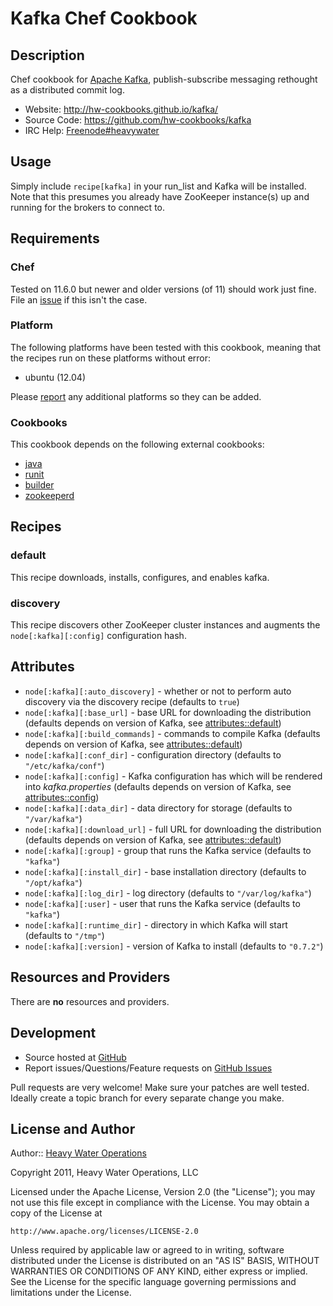 # <a name="title"></a> Kafka Chef Cookbook

## <a name="description"></a> Description

Chef cookbook for [Apache Kafka][kafka], publish-subscribe messaging rethought
as a distributed commit log.

* Website: http://hw-cookbooks.github.io/kafka/
* Source Code: https://github.com/hw-cookbooks/kafka
* IRC Help: [Freenode#heavywater][irc_hw]

## <a name="usage"></a> Usage

Simply include `recipe[kafka]` in your run\_list and Kafka will be installed.
Note that this presumes you already have ZooKeeper instance(s) up and running
for the brokers to connect to.

## <a name="requirements"></a> Requirements

### <a name="requirements-chef"></a> Chef

Tested on 11.6.0 but newer and older versions (of 11) should work just fine.
File an [issue][issues] if this isn't the case.

### <a name="requirements-platform"></a> Platform

The following platforms have been tested with this cookbook, meaning that the
recipes run on these platforms without error:

* ubuntu (12.04)

Please [report][issues] any additional platforms so they can be added.

### <a name="requirements-cookbooks"></a> Cookbooks

This cookbook depends on the following external cookbooks:

* [java][cb_java]
* [runit][cb_runit]
* [builder][cb_builder]
* [zookeeperd][cb_zookeeperd]

## <a name="recipes"></a> Recipes

### <a name="recipes-default"></a> default

This recipe downloads, installs, configures, and enables kafka.

### <a name="recipes-discovery"></a> discovery

This recipe discovers other ZooKeeper cluster instances and augments the
`node[:kafka][:config]` configuration hash.

## <a name="attributes"></a> Attributes

* `node[:kafka][:auto_discovery]` - whether or not to perform auto discovery via the discovery recipe (defaults to `true`)
* `node[:kafka][:base_url]` - base URL for downloading the distribution (defaults depends on version of Kafka, see [attributes::default](https://github.com/hw-cookbooks/kafka/blob/master/attributes/default.rb))
* `node[:kafka][:build_commands]` - commands to compile Kafka (defaults depends on version of Kafka, see [attributes::default](https://github.com/hw-cookbooks/kafka/blob/master/attributes/default.rb))
* `node[:kafka][:conf_dir]` - configuration directory (defaults to `"/etc/kafka/conf"`)
* `node[:kafka][:config]` - Kafka configuration has which will be rendered into *kafka.properties* (defaults depends on version of Kafka, see [attributes::config](https://github.com/hw-cookbooks/kafka/blob/master/attributes/config.rb))
* `node[:kafka][:data_dir]` - data directory for storage (defaults to `"/var/kafka"`)
* `node[:kafka][:download_url]` - full URL for downloading the distribution (defaults depends on version of Kafka, see [attributes::default](https://github.com/hw-cookbooks/kafka/blob/master/attributes/default.rb))
* `node[:kafka][:group]` - group that runs the Kafka service (defaults to `"kafka"`)
* `node[:kafka][:install_dir]` - base installation directory (defaults to `"/opt/kafka"`)
* `node[:kafka][:log_dir]` - log directory (defaults to `"/var/log/kafka"`)
* `node[:kafka][:user]` - user that runs the Kafka service (defaults to `"kafka"`)
* `node[:kafka][:runtime_dir]` - directory in which Kafka will start (defaults to `"/tmp"`)
* `node[:kafka][:version]` - version of Kafka to install (defaults to `"0.7.2"`)

## <a name="lwrps"></a> Resources and Providers

There are **no** resources and providers.

## <a name="development"></a> Development

* Source hosted at [GitHub][repo]
* Report issues/Questions/Feature requests on [GitHub Issues][issues]

Pull requests are very welcome! Make sure your patches are well tested.
Ideally create a topic branch for every separate change you make.

## <a name="license"></a> License and Author

Author:: [Heavy Water Operations][hw]

Copyright 2011, Heavy Water Operations, LLC

Licensed under the Apache License, Version 2.0 (the "License");
you may not use this file except in compliance with the License.
You may obtain a copy of the License at

    http://www.apache.org/licenses/LICENSE-2.0

Unless required by applicable law or agreed to in writing, software
distributed under the License is distributed on an "AS IS" BASIS,
WITHOUT WARRANTIES OR CONDITIONS OF ANY KIND, either express or implied.
See the License for the specific language governing permissions and
limitations under the License.

[cb_builder]:   http://community.opscode.com/cookbooks/builder
[cb_java]:      http://community.opscode.com/cookbooks/java
[cb_runit]:     http://community.opscode.com/cookbooks/runit
[cb_zookeeperd]: http://community.opscode.com/cookbooks/zookeeperd
[irc_hw]:       http://webchat.freenode.net/?channels=heavywater
[kafka]:        http://kafka.apache.org/

[hw]:           http://hw-ops.com
[repo]:         https://github.com/hw-cookbooks/kafka
[issues]:       https://github.com/hw-cookbooks/kafka/issues
